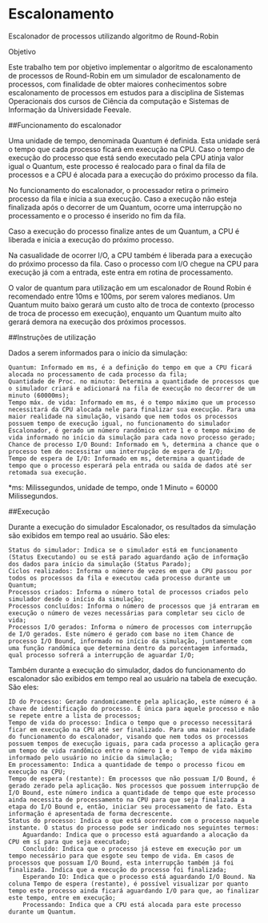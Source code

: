 # Escalonamento
Escalonador de processos utilizando algoritmo de Round-Robin

Objetivo

Este trabalho tem por objetivo implementar o algoritmo de escalonamento de processos de Round-Robin em um simulador de escalonamento de processos, com finalidade de obter maiores conhecimentos sobre escalonamento de processos em estudos para a disciplina de Sistemas Operacionais dos cursos de Ciência da computação e Sistemas de Informação da Universidade Feevale.

##Funcionamento do escalonador

Uma unidade de tempo, denominada Quantum é definida. Esta unidade será o tempo que cada processo ficará em execução na CPU. Caso o tempo de execução do processo que está sendo executado pela CPU atinja valor igual o Quantum, este processo é realocado para o final da fila de processos e a CPU é alocada para a execução do próximo processo da fila.

No funcionamento do escalonador, o processador retira o primeiro processo da fila e inicia a sua execução. Caso a execução não esteja finalizada após o decorrer de um Quantum, ocorre uma interrupção no processamento e o processo é inserido no fim da fila.

Caso a execução do processo finalize antes de um Quantum, a CPU é liberada e inicia a execução do próximo processo.

Na casualidade de ocorrer I/O, a CPU também é liberada para a execução do próximo processo da fila. Caso o processo com I/O chegue na CPU para execução já com a entrada, este entra em rotina de processamento.

O valor de quantum para utilização em um escalonador de Round Robin é recomendado entre 10ms e 100ms, por serem valores medianos. Um Quantum muito baixo gerará um custo alto de troca de contexto (processo de troca de processo em execução), enquanto um Quantum muito alto gerará demora na execução dos próximos processos.

##Instruções de utilização

Dados a serem informados para o início da simulação:

    Quantum: Informado em ms, é a definição do tempo em que a CPU ficará alocada no processamento de cada processo da fila;
    Quantidade de Proc. no minuto: Determina a quantidade de processos que o simulador criará e adicionará na fila de execução no decorrer de um minuto (60000ms);
    Tempo máx. de vida: Informado em ms, é o tempo máximo que um processo necessitará da CPU alocada nele para finalizar sua execução. Para uma maior realidade na simulação, visando que nem todos os processos possuem tempo de execução igual, no funcionamento do simulador Escalonador, é gerado um número randômico entre 1 e o tempo máximo de vida informado no início da simulação para cada novo processo gerado;
    Chance de processo I/O Bound: Informado em %, determina a chance que o processo tem de necessitar uma interrupção de espera de I/O;
    Tempo de espera de I/O: Informado em ms, determina a quantidade de tempo que o processo esperará pela entrada ou saída de dados até ser retomada sua execução.

*ms: Milissegundos, unidade de tempo, onde 1 Minuto = 60000 Milissegundos.

##Execução

Durante a execução do simulador Escalonador, os resultados da simulação são exibidos em tempo real ao usuário. São eles:

    Status do simulador: Indica se o simulador está em funcionamento (Status Executando) ou se está parado aguardando ação de informação dos dados para início da simulação (Status Parado);
    Ciclos realizados: Informa o número de vezes em que a CPU passou por todos os processos da fila e executou cada processo durante um Quantum;
    Processos criados: Informa o número total de processos criados pelo simulador desde o início da simulação;
    Processos concluídos: Informa o número de processos que já entraram em execução o número de vezes necessárias para completar seu ciclo de vida;
    Processos I/O gerados: Informa o número de processos com interrupção de I/O gerados. Este número é gerado com base no item Chance de processo I/O Bound, informado no início da simulação, juntamente com uma função randômica que determina dentro da porcentagem informada, qual processo sofrerá a interrupção de aguardar I/O;

Também durante a execução do simulador, dados do funcionamento do escalonador são exibidos em tempo real ao usuário na tabela de execução. São eles:

    ID do Processo: Gerado randomicamente pela aplicação, este número é a chave de identificação do processo. É única para aquele processo e não se repete entre a lista de processos;
    Tempo de vida do processo: Indica o tempo que o processo necessitará ficar em execução na CPU até ser finalizado. Para uma maior realidade do funcionamento do escalonador, visando que nem todos os processos possuem tempos de execução iguais, para cada processo a aplicação gera um tempo de vida randômico entre o número 1 e o Tempo de vida máximo informado pelo usuário no início da simulação;
    Em processamento: Indica a quantidade de tempo o processo ficou em execução na CPU;
    Tempo de espera (restante): Em processos que não possuam I/O Bound, é gerado zerado pela aplicação. Nos processos que possuem interrupção de I/O Bound, este número indica a quantidade de tempo que este processo ainda necessita de processamento na CPU para que seja finalizada a etapa do I/O Bound e, então, iniciar seu processamento de fato. Esta informação é apresentada de forma decrescente.
    Status do processo: Indica o que está ocorrendo com o processo naquele instante. O status do processo pode ser indicado nos seguintes termos:
        Aguardando: Indica que o processo está aguardando a alocação da CPU em sí para que seja executado;
        Concluído: Indica que o processo já esteve em execução por um tempo necessário para que esgote seu tempo de vida. Em casos de processos que possuam I/O Bound, esta interrupção também já foi finalizada. Indica que a execução do processo foi finalizada;
        Esperando IO: Indica que o processo está aguardando I/O Bound. Na coluna Tempo de espera (restante), é possível visualizar por quanto tempo este processo ainda ficará aguardando I/O para que, ao finalizar este tempo, entre em execução;
        Processando: Indica que a CPU está alocada para este processo durante um Quantum.

